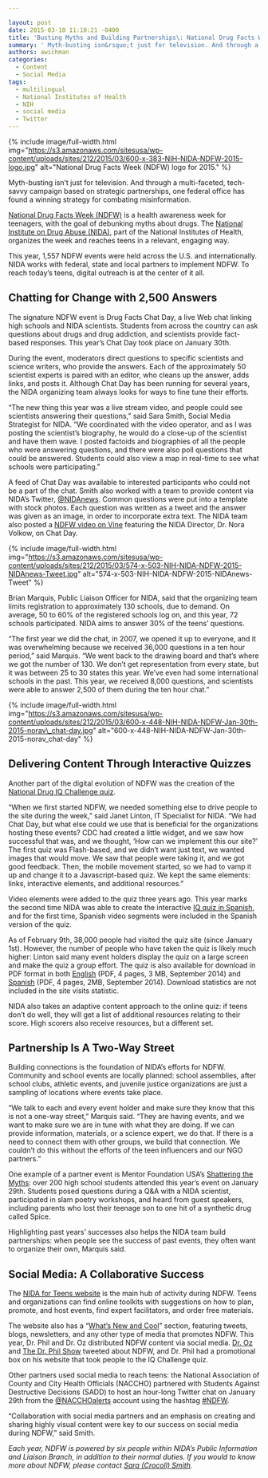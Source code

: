 ```yaml
---

layout: post
date: 2015-03-10 11:10:21 -0400
title: 'Busting Myths and Building Partnerships\: National Drug Facts Week'
summary: ' Myth-busting isn&rsquo;t just for television. And through a multi-faceted, tech-savvy campaign based on strategic partnerships, one federal office has found a winning strategy for combating misinformation. National Drug Facts Week (NDFW) is a health awareness week for teenagers, with the goal of debunking myths'
authors: awichman
categories:
  - Content
  - Social Media
tags:
  - multilingual
  - National Institutes of Health
  - NIH
  - social media
  - Twitter
---
```



{% include image/full-width.html img="https://s3.amazonaws.com/sitesusa/wp-content/uploads/sites/212/2015/03/600-x-383-NIH-NIDA-NDFW-2015-logo.jpg" alt="National Drug Facts Week (NDFW) logo for 2015." %}

Myth-busting isn’t just for television. And through a multi-faceted, tech-savvy campaign based on strategic partnerships, one federal office has found a winning strategy for combating misinformation.

[National Drug Facts Week (NDFW)](http://teens.drugabuse.gov/national-drug-facts-week) is a health awareness week for teenagers, with the goal of debunking myths about drugs. The [National Institute on Drug Abuse (NIDA)](http://www.drugabuse.gov/), part of the National Institutes of Health, organizes the week and reaches teens in a relevant, engaging way.

This year, 1,557 NDFW events were held across the U.S. and internationally. NIDA works with federal, state and local partners to implement NDFW. To reach today’s teens, digital outreach is at the center of it all.

## Chatting for Change with 2,500 Answers

The signature NDFW event is Drug Facts Chat Day, a live Web chat linking high schools and NIDA scientists. Students from across the country can ask questions about drugs and drug addiction, and scientists provide fact-based responses. This year’s Chat Day took place on January 30th.

During the event, moderators direct questions to specific scientists and science writers, who provide the answers. Each of the approximately 50 scientist experts is paired with an editor, who cleans up the answer, adds links, and posts it. Although Chat Day has been running for several years, the NIDA organizing team always looks for ways to fine tune their efforts.

“The new thing this year was a live stream video, and people could see scientists answering their questions,” said Sara Smith, Social Media Strategist for NIDA. “We coordinated with the video operator, and as I was posting the scientist’s biography, he would do a close-up of the scientist and have them wave. I posted factoids and biographies of all the people who were answering questions, and there were also poll questions that could be answered. Students could also view a map in real-time to see what schools were participating.”

A feed of Chat Day was available to interested participants who could not be a part of the chat. Smith also worked with a team to provide content via NIDA’s Twitter, [@NIDAnews](https://twitter.com/NIDAnews). Common questions were put into a template with stock photos. Each question was written as a tweet and the answer was given as an image, in order to incorporate extra text. The NIDA team also posted a [NDFW video on Vine](https://vine.co/u/1146557546770108416) featuring the NIDA Director, Dr. Nora Volkow, on Chat Day.


{% include image/full-width.html img="https://s3.amazonaws.com/sitesusa/wp-content/uploads/sites/212/2015/03/574-x-503-NIH-NIDA-NDFW-2015-NIDAnews-Tweet.jpg" alt="574-x-503-NIH-NIDA-NDFW-2015-NIDAnews-Tweet" %}

Brian Marquis, Public Liaison Officer for NIDA, said that the organizing team limits registration to approximately 130 schools, due to demand. On average, 50 to 60% of the registered schools log on, and this year, 72 schools participated. NIDA aims to answer 30% of the teens’ questions.

“The first year we did the chat, in 2007, we opened it up to everyone, and it was overwhelming because we received 36,000 questions in a ten hour period,” said Marquis. “We went back to the drawing board and that’s where we got the number of 130. We don’t get representation from every state, but it was between 25 to 30 states this year. We’ve even had some international schools in the past. This year, we received 8,000 questions, and scientists were able to answer 2,500 of them during the ten hour chat.”


{% include image/full-width.html img="https://s3.amazonaws.com/sitesusa/wp-content/uploads/sites/212/2015/03/600-x-448-NIH-NIDA-NDFW-Jan-30th-2015-norav\_chat-day.jpg" alt="600-x-448-NIH-NIDA-NDFW-Jan-30th-2015-norav\_chat-day" %}

## Delivering Content Through Interactive Quizzes

Another part of the digital evolution of NDFW was the creation of the [National Drug IQ Challenge quiz](http://teens.drugabuse.gov/quiz/national-drug-facts-week/take-iq-challenge/2015).

“When we first started NDFW, we needed something else to drive people to the site during the week,” said Janet Linton, IT Specialist for NIDA. “We had Chat Day, but what else could we use that is beneficial for the organizations hosting these events? CDC had created a little widget, and we saw how successful that was, and we thought, ‘How can we implement this our site?&#8217; The first quiz was Flash-based, and we didn’t want just text, we wanted images that would move. We saw that people were taking it, and we got good feedback. Then, the mobile movement started, so we had to vamp it up and change it to a Javascript-based quiz. We kept the same elements: links, interactive elements, and additional resources.”

Video elements were added to the quiz three years ago. This year marks the second time NIDA was able to create the interactive [IQ quiz in Spanish](http://teens.drugabuse.gov/quiz/national-drug-facts-week/take-iq-challenge/2015/spanish), and for the first time, Spanish video segments were included in the Spanish version of the quiz.

As of February 9th, 38,000 people had visited the quiz site (since January 1st). However, the number of people who have taken the quiz is likely much higher: Linton said many event holders display the quiz on a large screen and make the quiz a group effort. The quiz is also available for download in PDF format in both [English](http://teens.drugabuse.gov/sites/default/files/DrugIQChallenge_2015_English_508.pdf) (PDF, 4 pages, 3 MB, September 2014) and [Spanish](http://teens.drugabuse.gov/sites/default/files/DrugIQChallenge_2015_Spanish_508.pdf) (PDF, 4 pages, 2MB, September 2014). Download statistics are not included in the site visits statistic.

NIDA also takes an adaptive content approach to the online quiz: if teens don’t do well, they will get a list of additional resources relating to their score. High scorers also receive resources, but a different set.

## Partnership Is A Two-Way Street

Building connections is the foundation of NIDA’s efforts for NDFW. Community and school events are locally planned: school assemblies, after school clubs, athletic events, and juvenile justice organizations are just a sampling of locations where events take place.

“We talk to each and every event holder and make sure they know that this is not a one-way street,” Marquis said. “They are having events, and we want to make sure we are in tune with what they are doing. If we can provide information, materials, or a science expert, we do that. If there is a need to connect them with other groups, we build that connection. We couldn’t do this without the efforts of the teen influencers and our NGO partners.”

One example of a partner event is Mentor Foundation USA’s [Shattering the Myths](http://www.mentorfoundationusa.org/shattering-the-myths-2015/): over 200 high school students attended this year’s event on January 29th. Students posed questions during a Q&A with a NIDA scientist, participated in slam poetry workshops, and heard from guest speakers, including parents who lost their teenage son to one hit of a synthetic drug called Spice.

Highlighting past years’ successes also helps the NIDA team build partnerships: when people see the success of past events, they often want to organize their own, Marquis said.

## Social Media: A Collaborative Success

The [NIDA for Teens website](http://teens.drugabuse.gov/) is the main hub of activity during NDFW. Teens and organizations can find online toolkits with suggestions on how to plan, promote, and host events, find expert facilitators, and order free materials.

The website also has a “[What’s New and Cool](http://teens.drugabuse.gov/national-drug-facts-week/view-events-and-highlights/2015/highlights)” section, featuring tweets, blogs, newsletters, and any other type of media that promotes NDFW. This year, Dr. Phil and Dr. Oz distributed NDFW content via social media. [Dr. Oz](https://twitter.com/DrOz/status/560978445413662720) and [The Dr. Phil Show](https://twitter.com/TheDrPhilShow/status/560927918180667392) tweeted about NDFW, and Dr. Phil had a promotional box on his website that took people to the IQ Challenge quiz.

Other partners used social media to reach teens: the National Association of County and City Health Officials (NACCHO) partnered with Students Against Destructive Decisions (SADD) to host an hour-long Twitter chat on January 29th from the [@NACCHOalerts](https://twitter.com/NACCHOalerts) account using the hashtag [#NDFW](https://twitter.com/hashtag/ndfw).

“Collaboration with social media partners and an emphasis on creating and sharing highly visual content were key to our success on social media during NDFW,” said Smith.

_Each year, NDFW is powered by six people within NIDA’s Public Information and Liaison Branch, in addition to their normal duties. If you would to know more about NDFW, please contact [Sara (Crocoll) Smith](mailto:sara.crocoll@nih.gov)._